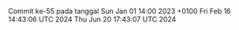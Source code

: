 Commit ke-55 pada tanggal Sun Jan 01 14:00 2023 +0100
Fri Feb 16 14:43:06 UTC 2024
Thu Jun 20 17:43:07 UTC 2024
